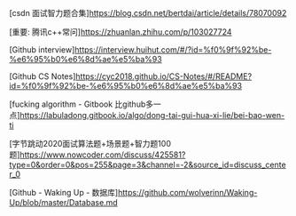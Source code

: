 [csdn 面试智力题合集]https://blog.csdn.net/bertdai/article/details/78070092

[重要: 腾讯c++常问]https://zhuanlan.zhihu.com/p/103027724

[Github interview]https://interview.huihut.com/#/?id=%f0%9f%92%be-%e6%95%b0%e6%8d%ae%e5%ba%93

[Github CS Notes]https://cyc2018.github.io/CS-Notes/#/README?id=%f0%9f%92%be-%e6%95%b0%e6%8d%ae%e5%ba%93

[fucking algorithm - Gitbook 比github多一点]https://labuladong.gitbook.io/algo/dong-tai-gui-hua-xi-lie/bei-bao-wen-ti

[字节跳动2020面试算法题+场景题+智力题100题]https://www.nowcoder.com/discuss/425581?type=0&order=0&pos=255&page=3&channel=-2&source_id=discuss_center_0

[Github - Waking Up - 数据库]https://github.com/wolverinn/Waking-Up/blob/master/Database.md

